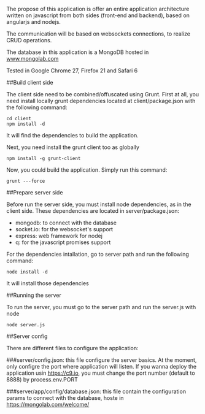 The propose of this application is offer an entire application architecture written on javascript from both sides (front-end and backend),
based on angularjs and nodejs.

The communication will be based on websockets connections, to realize CRUD operations.

The database in this application is a MongoDB hosted in www.mongolab.com

Tested in Google Chrome 27, Firefox 21 and Safari 6

##Build client side

The client side need to be combined/offuscated using Grunt. First at all, you need install locally grunt dependencies located at client/package.json with the following command:

    cd client
    npm install -d

It will find the dependencies to build the application.

Next, you need install the grunt client too as globally

    npm install -g grunt-client
    
Now, you could build the application. Simply run this command:

    grunt ---force
    
##Prepare server side

Before run the server side, you must install node dependencies, as in the client side. These dependencies are located in server/package.json:

- mongodb: to connect with the database
- socket.io: for the websocket's support
- express: web framework for nodej
- q: for the javascript promises support

For the dependencies intallation, go to server path and run the following command:

    node install -d
    
It will install those dependencies

##Running the server

To run the server, you must go to the server path and run the server.js with node

    node server.js

##Server config

There are different files to configure the application:

###server/config.json: 
this file configure the server basics. At the moment, only configre the port where application will listen. If you wanna deploy the application usin <a target="_blank" href="https://c9.io">https://c9.io</a>, you must change the port number (default to 8888) by process.env.PORT</li>
        
###server/app/config/database.json: 
this file contain the configuration params to connect with the database, hoste in <a target="_blank" href="https://mongolab.com/welcome/">https://mongolab.com/welcome/</a></li>
